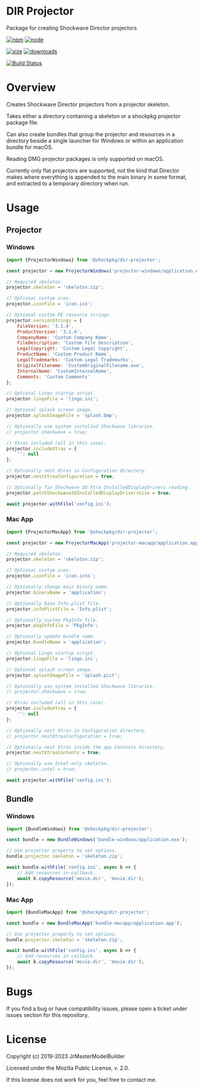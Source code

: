 # DIR Projector

Package for creating Shockwave Director projectors

[![npm](https://img.shields.io/npm/v/@shockpkg/dir-projector.svg)](https://npmjs.com/package/@shockpkg/dir-projector)
[![node](https://img.shields.io/node/v/@shockpkg/dir-projector.svg)](https://nodejs.org)

[![size](https://packagephobia.now.sh/badge?p=@shockpkg/dir-projector)](https://packagephobia.now.sh/result?p=@shockpkg/dir-projector)
[![downloads](https://img.shields.io/npm/dm/@shockpkg/dir-projector.svg)](https://npmcharts.com/compare/@shockpkg/dir-projector?minimal=true)

[![Build Status](https://github.com/shockpkg/dir-projector/workflows/main/badge.svg?branch=master)](https://github.com/shockpkg/dir-projector/actions?query=workflow%3Amain+branch%3Amaster)

# Overview

Creates Shockwave Director projectors from a projector skeleton.

Takes either a directory containing a skeleton or a shockpkg projector package file.

Can also create bundles that group the projector and resources in a directory beside a single launcher for Windows or within an application bundle for macOS.

Reading DMG projector packages is only supported on macOS.

Currently only flat projectors are supported, not the kind that Director makes where everything is appended to the main binary in some format, and extracted to a temporary directory when run.

# Usage

## Projector

### Windows

```js
import {ProjectorWindows} from '@shockpkg/dir-projector';

const projector = new ProjectorWindows('projector-windows/application.exe');

// Required skeleton.
projector.skeleton = 'skeleton.zip';

// Optional custom icon.
projector.iconFile = 'icon.ico';

// Optional custom PE resource strings.
projector.versionStrings = {
	FileVersion: '3.1.4',
	ProductVersion: '3.1.4',
	CompanyName: 'Custom Company Name',
	FileDescription: 'Custom File Description',
	LegalCopyright: 'Custom Legal Copyright',
	ProductName: 'Custom Product Name',
	LegalTrademarks: 'Custom Legal Trademarks',
	OriginalFilename: 'CustomOriginalFilename.exe',
	InternalName: 'CustomInternalName',
	Comments: 'Custom Comments'
};

// Optional Lingo startup script.
projector.lingoFile = 'lingo.ini';

// Optional splash screen image.
projector.splashImageFile = 'splash.bmp';

// Optionally use system installed Shockwave libraries.
// projector.shockwave = true;

// Xtras included (all in this case).
projector.includeXtras = {
	'': null
};

// Optionally nest Xtras in Configuration directory.
projector.nestXtrasConfiguration = true;

// Optionally fix Shockwave 3D Xtra InstalledDisplayDrivers reading.
projector.patchShockwave3dInstalledDisplayDriversSize = true;

await projector.withFile('config.ini');
```

### Mac App

```js
import {ProjectorMacApp} from '@shockpkg/dir-projector';

const projector = new ProjectorMacApp('projector-macapp/application.app');

// Required skeleton.
projector.skeleton = 'skeleton.zip';

// Optional custom icon.
projector.iconFile = 'icon.icns';

// Optionally change main binary name.
projector.binaryName = 'application';

// Optionally base Info.plist file.
projector.infoPlistFile = 'Info.plist';

// Optionally custom PkgInfo file.
projector.pkgInfoFile = 'PkgInfo';

// Optionally update bundle name.
projector.bundleName = 'application';

// Optional Lingo startup script.
projector.lingoFile = 'lingo.ini';

// Optional splash screen image.
projector.splashImageFile = 'splash.pict';

// Optionally use system installed Shockwave libraries.
// projector.shockwave = true;

// Xtras included (all in this case).
projector.includeXtras = {
	'': null
};

// Optionally nest Xtras in Configuration directory.
// projector.nestXtrasConfiguration = true;

// Optionally nest Xtras inside the app Contents directory.
projector.nestXtrasContents = true;

// Optionally use Intel-only skeleton.
// projector.intel = true;

await projector.withFile('config.ini');
```

## Bundle

### Windows

```js
import {BundleWindows} from '@shockpkg/dir-projector';

const bundle = new BundleWindows('bundle-windows/application.exe');

// Use projector property to set options.
bundle.projector.skeleton = 'skeleton.zip';

await bundle.withFile('config.ini', async b => {
	// Add resources in callback.
	await b.copyResource('movie.dir', 'movie.dir');
});
```

### Mac App

```js
import {BundleMacApp} from '@shockpkg/dir-projector';

const bundle = new BundleMacApp('bundle-macapp/application.app');

// Use projector property to set options.
bundle.projector.skeleton = 'skeleton.zip';

await bundle.withFile('config.ini', async b => {
	// Add resources in callback.
	await b.copyResource('movie.dir', 'movie.dir');
});
```

# Bugs

If you find a bug or have compatibility issues, please open a ticket under issues section for this repository.

# License

Copyright (c) 2019-2023 JrMasterModelBuilder

Licensed under the Mozilla Public License, v. 2.0.

If this license does not work for you, feel free to contact me.
